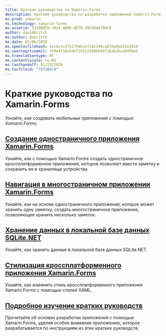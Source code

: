 ```yaml
---
title: Краткие руководства по Xamarin.Forms
description: Краткие руководства по разработке приложений Xamarin.Forms с помощью Visual Studio и Visual Studio для Mac.
ms.prod: xamarin
ms.technology: xamarin-forms
ms.assetid: 3318B8F8-3B24-489E-8E7B-28FA948796F8
author: davidbritch
ms.author: dabritch
ms.date: 01/06/2020
ms.openlocfilehash: 1ec6c3cd752754b14f242194cad15e0ad15e2816
ms.sourcegitcommit: 3f0e4f10e5def19122588bb05f26ab2baa9df6eb
ms.translationtype: HT
ms.contentlocale: ru-RU
ms.lasthandoff: 01/23/2020
ms.locfileid: "75720474"
---
```

# <a name="xamarinforms-quickstarts"></a>Краткие руководства по Xamarin.Forms

_Узнайте, как создавать мобильные приложения с помощью Xamarin.Forms._

## <a name="create-a-single-page-xamarinforms-applicationsingle-pagemd"></a>[Создание одностраничного приложения Xamarin.Forms](single-page.md)

Узнайте, как с помощью Xamarin.Forms создать одностраничное кроссплатформенное приложение, которое позволяет ввести заметку и сохранить ее в хранилище устройства.

## <a name="perform-navigation-in-a-multi-page-xamarinforms-applicationmulti-pagemd"></a>[Навигация в многостраничном приложении Xamarin.Forms](multi-page.md)

Узнайте, как на основе одностраничного приложения, которое может хранить одну заметку, создать многостраничное приложение, позволяющее хранить несколько заметок.

## <a name="store-data-in-a-local-sqlitenet-databasedatabasemd"></a>[Хранение данных в локальной базе данных SQLite.NET](database.md)

Узнайте, как хранить данные в локальной базе данных SQLite.NET.

## <a name="style-a-cross-platform-xamarinforms-applicationstylingmd"></a>[Стилизация кроссплатформенного приложения Xamarin.Forms](styling.md)

Узнайте, как изменить стиль кроссплатформенного приложения Xamarin.Forms с помощью стилей XAML.

## <a name="quickstart-deep-divedeepdivemd"></a>[Подробное изучение кратких руководств](deepdive.md)

Прочитайте об основах разработки приложений с помощью Xamarin.Forms, уделяя особое внимание приложению, которое разрабатывается по инструкциям из этих кратких руководств.
